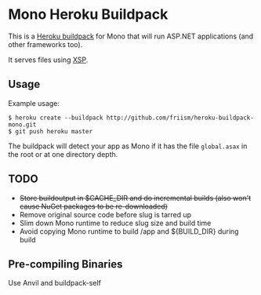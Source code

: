 # Mono Heroku Buildpack

This is a [Heroku buildpack](http://devcenter.heroku.com/articles/buildpack) for Mono that will run ASP.NET applications (and other frameworks too).

It serves files using [XSP](http://www.mono-project.com/ASP.NET#ASP.NET_hosting_with_XSP).

## Usage

Example usage:

    $ heroku create --buildpack http://github.com/friism/heroku-buildpack-mono.git
    $ git push heroku master

The buildpack will detect your app as Mono if it has the file `global.asax` in the root or at one directory depth.

## TODO

* ~~Store buildoutput in $CACHE_DIR and do incremental builds (also won't cause NuGet packages to be re-downloaded)~~
* Remove original source code before slug is tarred up
* Slim down Mono runtime to reduce slug size and build time
* Avoid copying Mono runtime to build /app and ${BUILD_DIR} during build

## Pre-compiling Binaries

Use Anvil and buildpack-self
